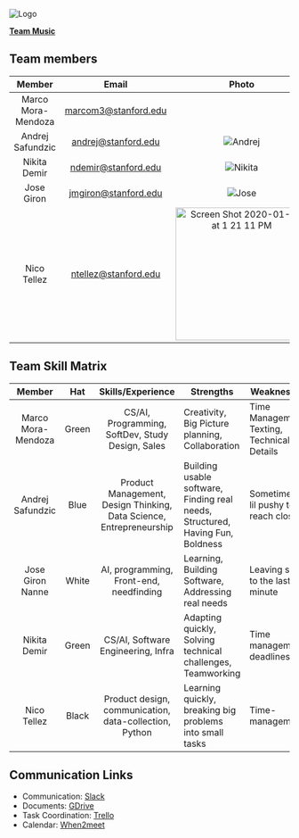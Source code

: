 ![Logo](https://user-images.githubusercontent.com/23620644/73019737-09cf4e80-3dd9-11ea-855c-7d1cdd3e4b6b.png)

[**Team Music**](https://www.youtube.com/watch?v=YBsHOixcjeE)

## **Team members**

|          Member         |           Email            |       Photo       |
|:-----------------------:|:--------------------------:|:-----------------:|
|    Marco Mora-Mendoza   |    marcom3@stanford.edu    |  |
|    Andrej Safundzic     |    andrej@stanford.edu     | ![Andrej](https://images.ctfassets.net/jq1xw71av3v5/3Zfn2xJhkhpPJ5HrFQ546p/5017307152a652771b71f25ea3cf3897/Andrej_Safundzic_Profilfoto.png?w=1082)|
|    Nikita Demir   |    ndemir@stanford.edu    | ![Nikita](https://avatars1.githubusercontent.com/u/23620644?s=460&v=4) | 
|    Jose Giron   |    jmgiron@stanford.edu    | ![Jose](https://user-images.githubusercontent.com/30703536/73022902-4aca6180-3ddf-11ea-9917-cb6844ee3ae6.jpeg) | 
|    Nico Tellez | ntellez@stanford.edu | <img width="238" alt="Screen Shot 2020-01-23 at 1 21 11 PM" src="https://user-images.githubusercontent.com/59980456/73031448-fc25c300-3df0-11ea-83b1-1b7687e712c6.png">|

## **Team Skill Matrix**

|        Member        | Hat | Skills/Experience |  Strengths | Weaknesses
|:--------------------:|:-----------------------:|:---------------:| ---| ---|      
| Marco Mora-Mendoza | Green | CS/AI, Programming, SoftDev, Study Design, Sales | Creativity, Big Picture planning, Collaboration| Time Management, Texting, Technical Details
| Andrej Safundzic | Blue | Product Management, Design Thinking, Data Science, Entrepreneurship | Building usable software, Finding real needs, Structured, Having Fun, Boldness | Sometimes a lil pushy to reach closure |
| Jose Giron Nanne | White | AI, programming, Front-end, needfinding | Learning, Building Software, Addressing real needs | Leaving stuff to the last minute |
| Nikita Demir | Green | CS/AI, Software Engineering, Infra | Adapting quickly, Solving technical challenges, Teamworking | Time management, deadlines |
| Nico Tellez | Black | Product design, communication, data-collection, Python |Learning quickly, breaking big problems into small tasks|Time-management |

## **Communication Links**
- Communication: 	[Slack](predictivityworkspace.slack.com)
- Documents: [GDrive](https://drive.google.com/open?id=1gd8iSW_obgrzy-6PcdXnFb0ZkSduXJZp)
- Task Coordination: [Trello](https://trello.com/b/A1aZ3LHF/cs210-predictivity)
- Calendar:	[When2meet](https://www.when2meet.com/?8631799-N4vhN)
